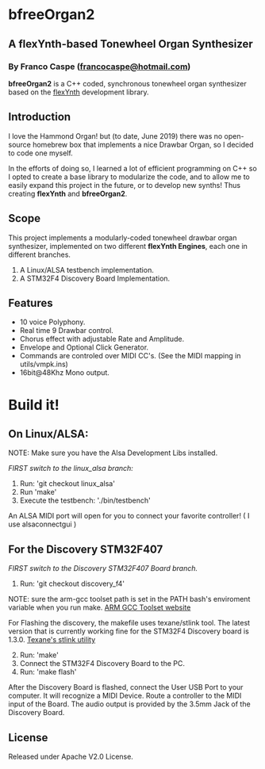 # bfreeOrgan2
## A flexYnth-based Tonewheel Organ Synthesizer
### By Franco Caspe (francocaspe@hotmail.com)

**bfreeOrgan2** is a C++ coded, synchronous tonewheel organ synthesizer based on the [flexYnth](https://github.com/fcaspe/flexynth) development library.

## Introduction
I love the Hammond Organ! but (to date, June 2019) there was no open-source homebrew box that implements a nice Drawbar Organ, so I decided to code one myself.

In the efforts of doing so, I learned a lot of efficient programming on C++ so I opted to create a base library to modularize the code, and to allow me to easily 
expand this project in the future, or to develop new synths! Thus creating **flexYnth** and **bfreeOrgan2**.

## Scope
This project implements a modularly-coded tonewheel drawbar organ synthesizer, implemented on two different **flexYnth Engines**, each one in different branches.
1. A Linux/ALSA testbench implementation.
2. A STM32F4 Discovery Board Implementation.

## Features

 * 10 voice Polyphony.
 * Real time 9 Drawbar control.
 * Chorus effect with adjustable Rate and Amplitude.
 * Envelope and Optional Click Generator.
 * Commands are controled over MIDI CC's. (See the MIDI mapping in utils/vmpk.ins)
 * 16bit@48Khz Mono output.

# Build it!

## On Linux/ALSA:

NOTE: Make sure you have the Alsa Development Libs installed.

*FIRST switch to the linux_alsa branch:* 

1. Run: 'git checkout linux_alsa'
2. Run 'make'
3. Execute the testbench: './bin/testbench'

An ALSA MIDI port will open for you to connect your favorite controller! ( I use alsaconnectgui )

## For the Discovery STM32F407

*FIRST switch to the Discovery STM32F407 Board branch.* 

1. Run: 'git checkout discovery_f4'

NOTE: sure the arm-gcc toolset path is set in the PATH bash's enviroment variable when you run make.
[ARM GCC Toolset website](https://developer.arm.com/open-source/gnu-toolchain/gnu-rm/downloads)

For Flashing the discovery, the makefile uses texane/stlink tool. The latest version that is currently working fine for the STM32F4 Discovery board is 1.3.0. [Texane's stlink utility](https://github.com/texane/stlink)

2. Run: 'make'
3. Connect the STM32F4 Discovery Board to the PC.
4. Run: 'make flash'


After the Discovery Board is flashed, connect the User USB Port to your computer. It will recognize a MIDI Device.
Route a controller to the MIDI input of the Board. The audio output is provided by the 3.5mm Jack of the Discovery Board.

## License

Released under Apache V2.0 License.